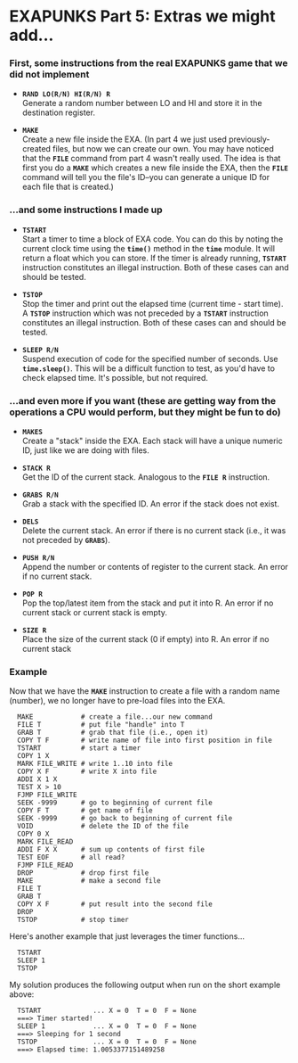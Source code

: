 # EXAPUNKS Part 5: Extras we might add...

### First, some instructions from the real EXAPUNKS game that we did not implement

* __`RAND LO(R/N) HI(R/N) R`__
   <br>Generate a random number between LO and HI and store it in the destination register.

* __`MAKE`__
   <br>Create a new file inside the EXA. (In part 4 we just used previously-created files, but now we
can create our own. You may have noticed that the __`FILE`__ command from part 4 wasn't really used.
The idea is that first you do a __`MAKE`__ which creates a new file inside the EXA, then the __`FILE`__
command will tell you the file's ID–you can generate a unique ID for each file that is created.)

### ...and some instructions I made up

* __`TSTART`__
<br>Start a timer to time a block of EXA code. You can do this by noting the current clock time using the __`time()`__ method
in the __`time`__ module. It will return a float which you can store. If the timer is already running, __`TSTART`__ instruction
constitutes an illegal instruction. Both of these cases can and should be tested.

* __`TSTOP`__
<br>Stop the timer and print out the elapsed time (current time - start time). A __`TSTOP`__ instruction which was not preceded 
by a __`TSTART`__ instruction constitutes an illegal instruction. Both of these cases can and should be tested.

* __`SLEEP R/N`__
<br>Suspend execution of code for the specified number of seconds. Use __`time.sleep()`__. This will be a difficult function
to test, as you'd have to check elapsed time. It's possible, but not required.

### ...and even more if you want (these are getting way from the operations a CPU would perform, but they might be fun to do)
* __`MAKES`__
<br>Create a "stack" inside the EXA. Each stack will have a unique numeric ID, just like we are doing with files.

* __`STACK R`__
<br>Get the ID of the current stack. Analogous to the __`FILE R`__ instruction.

* __`GRABS R/N`__
<br>Grab a stack with the specified ID. An error if the stack does not exist.

* __`DELS`__
<br>Delete the current stack. An error if there is no current stack (i.e., it was not preceded by __`GRABS`__).

* __`PUSH R/N`__
<br>Append the number or contents of register to the current stack. An error if no current stack.

* __`POP R`__
<br>Pop the top/latest item from the stack and put it into R. An error if no current stack or current stack is empty.

* __`SIZE R`__
<br>Place the size of the current stack (0 if empty) into R. An error if no current stack

### Example

Now that we have the __`MAKE`__ instruction to create a file with a random name (number), we no
longer have to pre-load files into the EXA.

      MAKE            # create a file...our new command
      FILE T          # put file "handle" into T
      GRAB T          # grab that file (i.e., open it)
      COPY T F        # write name of file into first position in file
      TSTART          # start a timer
      COPY 1 X
      MARK FILE_WRITE # write 1..10 into file
      COPY X F        # write X into file
      ADDI X 1 X
      TEST X > 10
      FJMP FILE_WRITE
      SEEK -9999      # go to beginning of current file
      COPY F T        # get name of file
      SEEK -9999      # go back to beginning of current file
      VOID            # delete the ID of the file
      COPY 0 X
      MARK FILE_READ
      ADDI F X X      # sum up contents of first file
      TEST EOF        # all read?
      FJMP FILE_READ
      DROP            # drop first file
      MAKE            # make a second file
      FILE T
      GRAB T
      COPY X F        # put result into the second file
      DROP
      TSTOP           # stop timer

Here's another example that just leverages the timer functions...

      TSTART
      SLEEP 1
      TSTOP

My solution produces the following output when run on the short example above:

      TSTART             ... X = 0  T = 0  F = None
      ===> Timer started!
      SLEEP 1            ... X = 0  T = 0  F = None
      ===> Sleeping for 1 second
      TSTOP              ... X = 0  T = 0  F = None
      ===> Elapsed time: 1.0053377151489258
